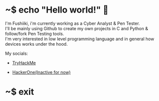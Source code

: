 # ~$ echo "Hello world!" 👋

I'm Fushiiki, i'm currently working as a Cyber Analyst & Pen Tester.</br>
I'll be mainly using Github to create my own projects in C and Python & follow/fork Pen Testing tools.</br>
I'm very interested in low level programming language and in general how devices works under the hood.</br>

My socials:

- <a href="https://tryhackme.com/p/Fushiiki" target="_blank">TryHackMe</a>

- <a href="https://hackerone.com/fushiiki/" target="_blank">HackerOne(Inactive for now)</a>


# ~$ exit